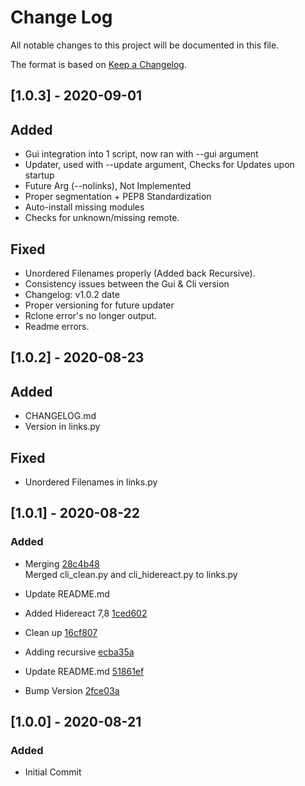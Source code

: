 # Change Log
All notable changes to this project will be documented in this file.

The format is based on [Keep a Changelog](http://keepachangelog.com/).

## [1.0.3] - 2020-09-01

## Added
- Gui integration into 1 script, now ran with --gui argument
- Updater, used with --update argument, Checks for Updates upon startup
- Future Arg (--nolinks), Not Implemented
- Proper segmentation + PEP8 Standardization
- Auto-install missing modules
- Checks for unknown/missing remote.

## Fixed
- Unordered Filenames properly (Added back Recursive).
- Consistency issues between the Gui & Cli version
- Changelog: v1.0.2 date
- Proper versioning for future updater
- Rclone error's no longer output.
- Readme errors.

## [1.0.2] - 2020-08-23

## Added
- CHANGELOG.md
- Version in links.py

## Fixed
- Unordered Filenames in links.py

## [1.0.1] - 2020-08-22

### Added
- Merging [28c4b48](https://github.com/BlackPearl-Forum/Blackpearl-Link-Creator/commit/28c4b4806ae61b3b1ae687b8f88eda6734bac220)<br>
Merged cli_clean.py and cli_hidereact.py to links.py<br>

- Update README.md

- Added Hidereact 7,8 [1ced602](https://github.com/BlackPearl-Forum/Blackpearl-Link-Creator/commit/1ced602e2312bb19a9be3d96e9d73bc12f68cc90)
- Clean up [16cf807](https://github.com/BlackPearl-Forum/Blackpearl-Link-Creator/commit/16cf80774705b333a23d34a1fb498aea7106e2f8)

- Adding recursive [ecba35a](https://github.com/BlackPearl-Forum/Blackpearl-Link-Creator/commit/ecba35a843bc1dea99f432c5e1a7a0bc7b66174c)

- Update README.md [51861ef](https://github.com/BlackPearl-Forum/Blackpearl-Link-Creator/commit/51861ef07403016cc7d46f7bca72a045eceaef7f)

- Bump Version [2fce03a](https://github.com/BlackPearl-Forum/Blackpearl-Link-Creator/commit/2fce03a97961eabd762b600ca266b613f7761ada)

## [1.0.0] - 2020-08-21

### Added
- Initial Commit
